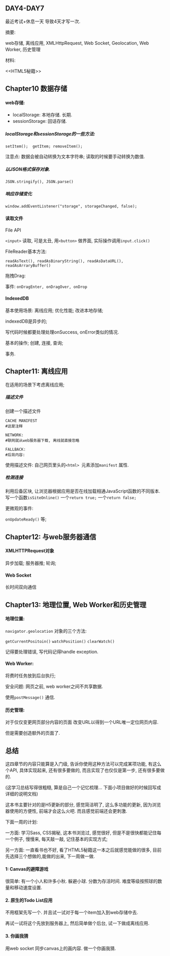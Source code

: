 ## DAY4-DAY7

最近考试+休息一天 导致4天才写一次.

摘要:

web存储, 离线应用, XMLHttpRequest, Web Socket, Geolocation, Web Worker, 历史管理

材料:

<<HTML5秘籍>>

## Chapter10 数据存储

#### web存储:

- localStorage: 本地存储. 长期.
- sessionStorage: 回话存储. 

##### localStorage和sessionStorage的一些方法:

`setItem();  getItem; removeItem(); `

注意点: 数据会被自动转换为文本字符串; 读取的时候要手动转换为数值.

##### 以JSON格式保存对象. 

`JSON.stringify(), JSON.parse()` 

##### 响应存储变化

`window.addEventListener("storage", storageChanged, false);`

#### 读取文件

File API 

`<input>` 读取, 可是太丑, 用`<button>` 做界面, 实际操作调用`input.click()`

FileReader基本方法:

`readAsText(), readAsBinaryString(), readAsDataURL(), readAsArraryBuffer()`

拖拽Drag:

事件: `onDragEnter, onDragOver, onDrop` 

#### IndexedDB

基本使用场景: 离线应用; 优化性能; 改进本地存储;

indexedDB是异步的;

写代码时候都要处理处理onSuccess, onError类似的情况.

基本的操作; 创建, 连接, 查询;

事务. 

## Chapter11: 离线应用

在适用的场景下考虑离线应用;

##### 描述文件

创建一个描述文件

```
CACHE MANIFEST
#这是注释

NETWORK:
#联网就从web服务器下载, 离线就直接忽略

FALLBACK:
#后背内容: 
```

使用描述文件: 自己网页里头的`<html> `元素添加`manifest` 属性.

##### 检测连接

利用后备区块, 让浏览器根据应用是否在线加载相通JavaScript函数的不同版本. 写一个函数`isSiteOnline()` 一个`return true;` 一个`return false;`

更微观的事件: 

`onUpdateReady()`	等;

## Chapter12: 与web服务器通信

#### XMLHTTPRequest对象

异步加载; 服务器推; 轮询;

#### Web Socket

长时间双向通信

## Chapter13: 地理位置, Web Worker和历史管理

#### 地理位置:

`navigator.geolocation` 对象的三个方法: 

`getCurrentPositoin()` `watchPosition()` `clearWatch()` 

记得要处理错误, 写代码记得handle exception.

#### Web Worker:

将费时任务放到后台执行;

安全问题: 网页之前, web worker之间不共享数据.

使用`postMessage()` 通信.

#### 历史管理:

对于仅仅变更网页部分内容的页面 改变URL以得到一个URL唯一定位网页内容.

但是需要创造额外的页面了. 

## 总结

这四章节的内容只能算是入门级, 告诉你使用这种方法可以完成某项功能, 有这么个API, 具体实现起来, 还有很多要做的, 而且实现了也仅仅是第一步, 还有很多要做的. 

(这学习总结写得很粗糙, 算是自己一个记忆梳理… 下面小项目做好的时候回写成详细的说明文档)

这本书主要针对的是H5更新的部分, 感觉简洁明了, 这么多功能的更新, 因为浏览器使用的方便性, 前端才会这么火吧. 而且感觉前端还会更刺激. 

下面一周的计划:

一方面: 学习Sass, CSS揭秘, 这本书浏览过, 感觉很好, 但是不是很快都能记住每一个例子, 慢慢来, 每天敲一敲, 记住基本的实现方式; 

另一方面: 一直看书也不好, 看了HTML5秘籍这一本之后就感觉能做的很多, 目前先选择三个想做的,能做的出来, 下一周做一做.

#### 1: Canvas的避障游戏

很简单: 有一个小人和许多小秋. 躲避小球. 分数为存活时间. 难度等级按照球的数量和移动速度设置.

#### 2. 原生的Todo List应用

不用框架先写一个. 并且试一试对于每一个item加入到web存储中去.

再试一试将这个先放到服务器上, 然后简单做个后台, 试一下做成离线应用. 

#### 3. 你画我猜

用web socket 同步canvas上的画内容. 做一个你画我猜.


